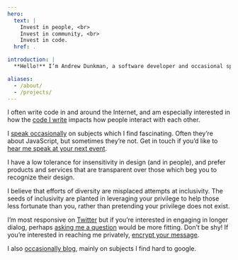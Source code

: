 ```yaml
---
hero:
  text: |
    Invest in people, <br>
    Invest in community, <br>
    Invest in code.
  href: .

introduction: |
  **Hello!** I’m Andrew Dunkman, a software developer and occasional speaker. I use he/him pronouns, and am a resident of ANC 1B02 in Washington, DC.

aliases:
  - /about/
  - /projects/
---
```


<p>I often write code in and around the Internet, and am especially interested in how the <a href="https://github.com/adunkman">code I write</a> impacts how people interact with each other.</p>

<p>I <a href="/talks/">speak occasionally</a> on subjects which I find fascinating. Often they’re about JavaScript, but sometimes they’re not. Get in touch if you’d like to <a href="/talks/#contact">hear me speak at your next event</a>.</p>

<p>I have a low tolerance for insensitivity in design (and in people), and prefer products and services that are transparent over those which beg you to recognize their design.</p>

<p>I believe that efforts of diversity are misplaced attempts at inclusivity. The seeds of inclusivity are planted in leveraging your privilege to help those less fortunate than you, rather than pretending your privilege does not exist.</p>

<p>I’m most responsive on <a href="https://twitter.com/adunkman">Twitter</a> but if you’re interested in engaging in longer dialog, perhaps <a href="https://github.com/adunkman/ask">asking me a question</a> would be more fitting. Don’t be shy! If you’re interested in reaching me privately, <a href="https://keybase.io/encrypt#adunkman">encrypt your message</a>.</p>

<p>I also <a href="/blog/">occasionally blog</a>, mainly on subjects I find hard to google.</p>
